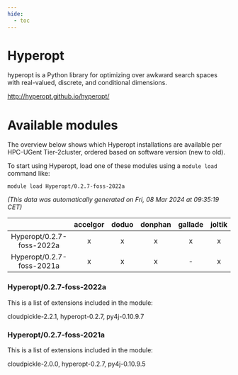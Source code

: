 ```yaml
---
hide:
  - toc
---
```


Hyperopt
========


hyperopt is a Python library for optimizing over awkward search spaces with real-valued, discrete, and conditional dimensions.

http://hyperopt.github.io/hyperopt/
# Available modules


The overview below shows which Hyperopt installations are available per HPC-UGent Tier-2cluster, ordered based on software version (new to old).

To start using Hyperopt, load one of these modules using a `module load` command like:

```shell
module load Hyperopt/0.2.7-foss-2022a
```

*(This data was automatically generated on Fri, 08 Mar 2024 at 09:35:19 CET)*  

| |accelgor|doduo|donphan|gallade|joltik|skitty|
| :---: | :---: | :---: | :---: | :---: | :---: | :---: |
|Hyperopt/0.2.7-foss-2022a|x|x|x|x|x|x|
|Hyperopt/0.2.7-foss-2021a|x|x|x|-|x|x|


### Hyperopt/0.2.7-foss-2022a

This is a list of extensions included in the module:

cloudpickle-2.2.1, hyperopt-0.2.7, py4j-0.10.9.7

### Hyperopt/0.2.7-foss-2021a

This is a list of extensions included in the module:

cloudpickle-2.0.0, hyperopt-0.2.7, py4j-0.10.9.5